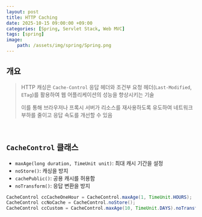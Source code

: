```yaml
---
layout: post
title: HTTP Caching
date: 2025-10-15 09:00:00 +09:00
categories: [Spring, Servlet Stack, Web MVC]
tags: [spring]
image:
    path: /assets/img/spring/Spring.png
---
```


## 개요

> HTTP 캐싱은 `Cache-Control` 응답 헤더와 조건부 요청 헤더(`Last-Modified`, `ETag`)를 활용하여 웹 어플리케이션의 성능을 향상시키는 기술
>
> 이를 통해 브라우저나 프록시 서버가 리소스를 재사용하도록 유도하여 네트워크 부하를 줄이고 응답 속도를 개선할 수 있음

<br>

## `CacheControl` 클래스

- `maxAge(long duration, TimeUnit unit)`: 최대 캐시 기간을 설정
- `noStore()`: 캐싱을 방지
- `cachePublic()`: 공용 캐시를 허용함
- `noTransform()`: 응답 변환을 방지

```java
CacheControl ccCacheOneHour = CacheControl.maxAge(1, TimeUnit.HOURS);
CacheControl ccNoCache = CacheControl.noStore();
CacheControl ccCustom = CacheControl.maxAge(10, TimeUnit.DAYS).noTransform().cachePublic();
```

<br>